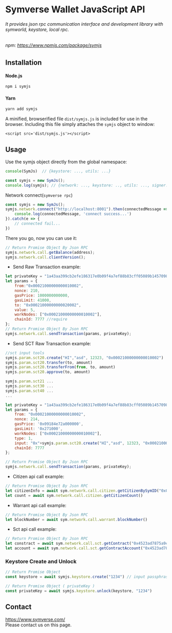 # Symverse Wallet JavaScript API
###### It provides json rpc communication interface and development library with symworld, keystore, local rpc.
###### npm: https://www.npmjs.com/package/symjs

## Installation
#### Node.js
```javascript
npm i symjs
```

#### Yarn
```javascript
yarn add symjs
```

A minified, browserified file `dist/symjs.js` is included for use in the browser. Including this file simply attaches the `symjs` object to window:
```$xslt
<script src='dist/symjs.js'></script>
```

## Usage
Use the symjs object directly from the global namespace:
```javascript
console(SymJs)  // {keystore: ..., utils: ...} 

const symjs = new SymJs();
console.log(symjs); // {network: ..., keystore: .., utils: ..., signer: ...} 
````
Network connect(`symverse rpc`)
```javascript
const symjs = new SymJs();
symjs.network.connect("http://localhost:8001").then(connectedMessage => {
    console.log(connectedMessage, 'connect success...')
}).catch(e => {
    // connected fail...
})
```

There you go, now you can use it:
```javascript
// Return Promise Object By Json RPC   
symjs.network.call.getBalance(address); 
symjs.network.call.clientVersion();
```

-  Send Raw Transaction example:

```javascript
let privateKey = "1a43aa399cb2efe186317e0b09f4a7ef88b83cff05089b145709881bf4db3a20"
let params = {
    from:"0x00021000000000010002",
    nonce: 210,
    gasPrice: 1000000000000,
    gasLimit: 41000,
    to: "0x00021000000000020002",
    value: 5,
    workNodes: ["0x00021000000000010002"],
    chainId: 7777 //require
};
// Return Promise Object By Json RPC   
symjs.network.call.sendTransaction(params, privateKey);
```

-  Send SCT Raw Transaction example:

```javascript
//sct input tools
symjs.param.sct20.create("HI","asd", 12323, "0x00021000000000010002")
symjs.param.sct20.transfer(to, amount)
symjs.param.sct20.transferFrom(from, to, amount)
symjs.param.sct20.approve(to, amount)

symjs.param.sct21 ...
symjs.param.sct30 ...
symjs.param.sct40 ...
...
````

```javascript
let privateKey = "1a43aa399cb2efe186317e0b09f4a7ef88b83cff05089b145709881bf4db3a20"
let params = {
    from: "0x00021000000000010002",
    nonce: 214,
    gasPrice: '0x09184e72a000000',
    gasLimit: '0x271000',
    workNodes: ["0x00021000000000010002"],
    type: 1,
    input: "0x"+symjs.param.sct20.create("HI","asd", 12323, "0x00021000000000010002").raw(),
    chainId: 7777
};

// Return Promise Object By Json RPC   
symjs.network.call.sendTransaction(params, privateKey);
```

-  Citizen api call example: 

```javascript
// Return Promise Object By Json RPC   
let citizenInfo = await sym.network.call.citizen.getCitizenBySymID("0x00021000000000010002")
let count = await sym.network.call.citizen.getCitizenCount()
```

-  Warrant api call example: 

```javascript
// Return Promise Object By Json RPC   
let blockNumber = await sym.network.call.warrant.blockNumber()
```

-  Sct api call example: 

```javascript
// Return Promise Object By Json RPC   
let constract = await sym.network.call.sct.getContract("0x4523ad7875a9c41e9629")
let account = await sym.network.call.sct.getContractAccount("0x4523ad7875a9c41e9629", "0x00021000000000010002")
```

### Keystore Create and Unlock

```javascript
// Return Promise Object
const keystore = await symjs.keystore.create("1234") // input passphrase

// Return Promise Object ( privateKey )
const privateKey = await symjs.keystore.unlock(keystore, "1234")
```


## Contact
<https://www.symverse.com/><br> Please contact us on this page.
